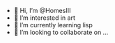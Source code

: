 - 👋 Hi, I’m @HomesIII
- 👀 I’m interested in art
- 🌱 I’m currently learning lisp
- 💞️ I’m looking to collaborate on ...

<!---
HomesIII/HomesIII is a ✨ special ✨ repository because its `README.md` (this file) appears on your GitHub profile.
You can click the Preview link to take a look at your changes.
--->
